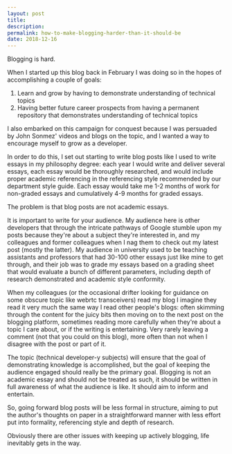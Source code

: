 ```yaml
---
layout: post
title:
description:
permalink: how-to-make-blogging-harder-than-it-should-be
date: 2018-12-16
---
```


Blogging is hard.

When I started up this blog back in February I was doing so in the hopes of accomplishing a couple of goals:

1. Learn and grow by having to demonstrate understanding of technical topics
2. Having better future career prospects from having a permanent repository that demonstrates understanding of technical topics

I also embarked on this campaign for conquest because I was persuaded by John Sonmez' videos and blogs on the topic, and I wanted a way to encourage myself to grow as a developer.

In order to do this, I set out starting to write blog posts like I used to write essays in my philosophy degree: each year I would write and deliver several essays, each essay would be thoroughly researched, and would include proper academic referencing in the referencing style recommended by our department style guide. Each essay would take me 1-2 months of work for non-graded essays and cumulatively 4-9 months for graded essays.

The problem is that blog posts are not academic essays.

It is important to write for your audience. My audience here is other developers that through the intricate pathways of Google stumble upon my posts because they're about a subject they're interested in, and my colleagues and former colleagues when I nag them to check out my latest post (mostly the latter). My audience in university used to be teaching assistants and professors that had 30-100 other essays just like mine to get through, and their job was to grade my essays based on a grading sheet that would evaluate a bunch of different parameters, including depth of research demonstrated and academic style conformity.

When my colleagues (or the occasional drifter looking for guidance on some obscure topic like webrtc transceivers) read my blog I imagine they read it very much the same way I read other people's blogs: often skimming through the content for the juicy bits then moving on to the next post on the blogging platform, sometimes reading more carefully when they're about a topic I care about, or if the writing is entertaining. Very rarely leaving a comment (not that you could on this blog), more often than not when I disagree with the post or part of it.

The topic (technical developer-y subjects) will ensure that the goal of demonstrating knowledge is accomplished, but the goal of keeping the audience engaged should really be the primary goal. Blogging is not an academic essay and should not be treated as such, it should be written in full awareness of what the audience is like. It should aim to inform and entertain.

So, going forward blog posts will be less formal in structure, aiming to put the author's thoughts on paper in a straightforward manner with less effort put into formality, referencing style and depth of research.

Obviously there are other issues with keeping up actively blogging, life inevitably gets in the way.
